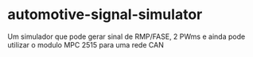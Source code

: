# automotive-signal-simulator
Um simulador que pode gerar sinal de RMP/FASE, 2 PWms e ainda pode utilizar o modulo MPC 2515 para uma rede CAN 
